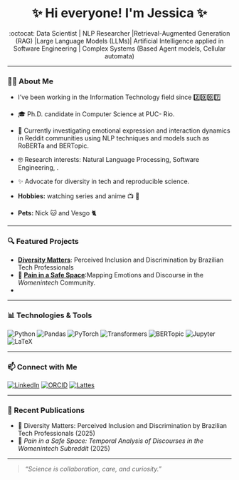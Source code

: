 <h1 align="center">✨ Hi everyone! I'm Jessica ✨</h1>

<p align="center">
 :octocat: Data Scientist | NLP Researcher |Retrieval-Augmented Generation (RAG) |Large Language Models (LLMs)| Artificial Intelligence applied in Software Engineering | Complex Systems (Based Agent models, Cellular automata) 
</p>

---

### 👩‍💻 About Me
- I’ve been working in the Information Technology field since :two::zero::zero::seven:
- 🎓 Ph.D. candidate in Computer Science at PUC- Rio.
- 🔭 Currently investigating emotional expression and interaction dynamics in Reddit communities using NLP techniques and models such as RoBERTa and BERTopic.
- 🤓 Research interests: Natural Language Processing, Software Engineering, .
- ✨ Advocate for diversity in tech and reproducible science.
  
- **Hobbies:** watching series and anime :tv: :popcorn:  
- **Pets:** Nick :cat: and Vesgo 🐈

---

### 🔍 Featured Projects

- [**Diversity Matters**](https://github.com/aisepucrio/Diversity4BRSE): Perceived Inclusion and Discrimination by Brazilian Tech Professionals
- 💬 [**Pain in a Safe Space**](https://github.com/aisepucrio/subredditWomanAnalysis):Mapping Emotions and Discourse in the *Womenintech* Community.
- 



---

### 📊 Technologies & Tools

![Python](https://img.shields.io/badge/-Python-3776AB?logo=python&logoColor=white&style=flat)
![Pandas](https://img.shields.io/badge/-Pandas-150458?logo=pandas&logoColor=white&style=flat)
![PyTorch](https://img.shields.io/badge/-PyTorch-EE4C2C?logo=pytorch&logoColor=white&style=flat)
![Transformers](https://img.shields.io/badge/-Transformers-FF9900?logo=huggingface&logoColor=white&style=flat)
![BERTopic](https://img.shields.io/badge/-BERTopic-blueviolet?style=flat)
![Jupyter](https://img.shields.io/badge/-Jupyter-F37626?logo=jupyter&logoColor=white&style=flat)
![LaTeX](https://img.shields.io/badge/-LaTeX-008080?logo=latex&logoColor=white&style=flat)

---

### 📫 Connect with Me

[![LinkedIn](https://img.shields.io/badge/-LinkedIn-0A66C2?logo=linkedin&logoColor=white)](https://www.linkedin.com/in/jéssica-ribas-28695a24b/)
[![ORCID](https://img.shields.io/badge/-ORCID-A6CE39?logo=orcid&logoColor=white)](https://orcid.org/0000-0002-9294-9533)
[![Lattes](https://img.shields.io/badge/-Lattes-0072BC?logo=academia&logoColor=white)](https://lattes.cnpq.br/0184065483554090)

---

### 📝 Recent Publications

- 📰 Diversity Matters: Perceived Inclusion and Discrimination by Brazilian Tech Professionals (2025)
- 📰 *Pain in a Safe Space: Temporal Analysis of Discourses in the Womenintech Subreddit* (2025)


---

> *“Science is collaboration, care, and curiosity.”*




